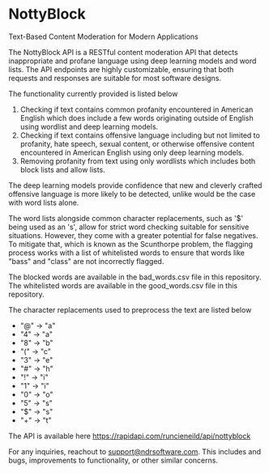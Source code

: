 # NottyBlock
Text-Based Content Moderation for Modern Applications

The NottyBlock API is a RESTful content moderation API that detects inappropriate and profane language using deep learning models and word lists. The API endpoints are highly customizable, ensuring that both requests and responses are suitable for most software designs. 

The functionality currently provided is listed below
  1. Checking if text contains common profanity encountered in American English which does include a few words originating outside of English using wordlist and deep learning models.
  2. Checking if text contains offensive language including but not limited to profanity, hate speech, sexual content, or otherwise offensive content encountered in American English using only deep learning models.
  3. Removing profanity from text using only wordlists which includes both block lists and allow lists.


The deep learning models provide confidence that new and cleverly crafted offensive language is more likely to be detected, unlike would be the case with word lists alone.

The word lists alongside common character replacements, such as '$' being used as an 's', allow for strict word checking suitable for sensitive situations. However, they come with a greater potential for false negatives. To mitigate that, which is known as the Scunthorpe problem, the flagging process works with a list of whitelisted words to ensure that words like "bass" and "class" are not incorrectly flagged. 

The blocked words are available in the bad_words.csv file in this repository.
The whitelisted words are available in the good_words.csv file in this repository.

The character replacements used to preprocess the text are listed below
*  "@" -> "a"
*  "4" -> "a"
*  "8" -> "b"
*  "(" -> "c"
*  "3" -> "e"
*  "#" -> "h"
*  "!" -> "i"
*  "1" -> "i"
*  "0" -> "o"
*  "5" -> "s"
*  "$" -> "s"
*  "+" -> "t"

The API is available here https://rapidapi.com/runcieneild/api/nottyblock

For any inquiries, reachout to support@ndrsoftware.com.
This includes and bugs, improvements to functionality, or other similar concerns.
